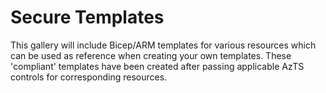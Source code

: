 # Secure Templates

This gallery will include Bicep/ARM templates for various resources which can be used as reference when creating your own templates. These 'compliant' templates have been created after passing applicable AzTS controls for corresponding resources.